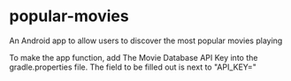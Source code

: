 # popular-movies
An Android app to allow users to discover the most popular movies playing

To make the app function, add The Movie Database API Key into the gradle.properties file.
The field to be filled out is next to "API_KEY="
